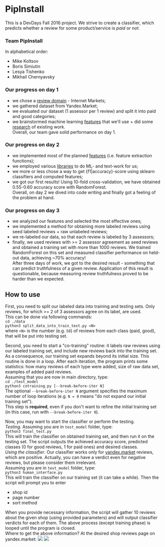 # PipInstall

This is a DevDays Fall 2016 project. We strive to create a classifier, which predicts whether a review for some product/service is *paid* or *not*.

### Team PipInstall
In alphabetical order:
 - Mike Koltsov
 - Boris Simiutin
 - Lesya Tishenko
 - Mikhail Chernyavsky
 
### Our progress on day 1
 - we chose a [review domain](https://github.com/ItsLastDay/PipInstall/wiki/Choosing-reviews-domain) - Internet Markets;
 - we gathered dataset from Yandex.Market;
 - we evaluated our dataset (1 assessor per 1 review) and split it into paid and good categories;
 - we brainstormed machine learning [features](https://github.com/ItsLastDay/PipInstall/wiki/ML-features) that we'll use + did some [research](https://github.com/ItsLastDay/PipInstall/wiki/Research-papers) of existing work.  
Overall, our team gave solid performance on day 1.

### Our progress on day 2
 - we implemented most of the planned [features](https://github.com/ItsLastDay/PipInstall/wiki/ML-features) (i.e. feature extraction functions);
 - we employed various [libraries](https://github.com/ItsLastDay/PipInstall/wiki/Libraries) to do ML- and text-work for us;
 - we more or less chose a way to get {f1|accuracy}-score using sklearn classifiers and computed features;
 - we got our first results! Using 10-fold cross-validation, we have obtained 0.55-0.60 accuracy score with RandomForest.  
Overall, on day 2 we dived into code writing and finally got a feeling of the problem at hand.

### Our progress on day 3
 - we analyzed our features and selected the most effective ones;
 - we implemented a method for obtaining more labeled reviews using seed labeled reviews + raw unlabeled reviews;
 - we re-labeled our data, so that each review is labeled by 3 assessors;
 - finally, we used reviews with >= 2 assessor agreement as seed reviews and obtained a training set with more than 1000 reviews. We trained RandomForest on this set and measured classifier performance on held-out data, achieving ~70% accuracy!  
After three days of work, we got to the desired result - something that can predict truthfulness of a given review. Application of this result is questionable, because measuring review truthfulness proved to be harder than we expected.

## How to use
First, you need to split our labeled data into training and testing sets. Only reviews, for which >= 2 of 3 
assessors agree on its label, are used.  
This can be done via following commands:  
`cd ./data`  
`python3 split_data_into_train_test.py <N>`  
where `<N>` is the number (e.g. `50`) of reviews from each class (paid, good), that will be put into testing set.

Second, you need to start a "co-training" routine: it labels raw reviews using our labeled training set, and include new reviews back into the training set. As a consequence, our training set expands beyond
its initial size. This routine is done in a loop. After each iteration, the program prints some statistics: how many reviews
of each type were added, size of raw data set, examples of added paid reviews.  
Assuming that you are now in main directory, type:  
`cd ./test_model`  
`python3 cotraining.py [--break-before-iter N]`  
The optional `--break-before-iter N` argument specifies the maximum number of loop iterations (e.g. `N = 0` means "do not expand our initial training set").  
This step is **required**, even if you don't want to refine the initial training set (in this case, run with `--break-before-iter 0`).

Now, you may want to start the classifier or perform the testing.  
*Testing*. Assuming you are in `test_model` folder, type:  
`python3 final_test.py`  
This will train the classifier on obtained training set, and then run it on the testing set. The script outputs the achieved accuracy score, predicted classes (0 for good reviews, 1 for paid ones) and desired classes.  
*Using the classifier*. Our classifier works only for [yandex.market](https://market.yandex.ru/) reviews, which are positive. Actually, you can have a verdict even for negative reviews, but please consider them irrelevant.  
Assuming you are in `test_model` folder, type:  
`python3 human_interface.py`  
This will train the classifier on our training set (it can take a while). Then the script will prompt you to enter  
 - shop id
 - page number
 - sort method  
 
When you provide necessary information, the script will gather 10 reviews about the given shop (using provided parameters) and 
will output classifier verdicts for each of them. The above process (except training phase) is looped until the program is closed.  
Where to get the above information? At the desired shop reviews page on yandex.market:
![](https://cloud.githubusercontent.com/assets/6823298/20030937/5f5cb0e6-a380-11e6-82a7-5d625c68f3e9.png)
![](https://cloud.githubusercontent.com/assets/6823298/20030965/063dc972-a381-11e6-9d1d-a3ff9bbd25e8.png)

